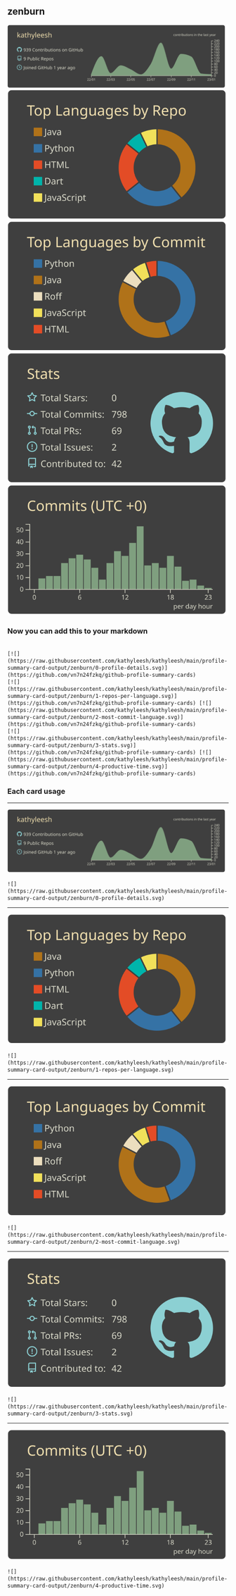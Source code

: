 ## zenburn

[![](./0-profile-details.svg)](https://github.com/vn7n24fzkq/github-profile-summary-cards)
[![](./1-repos-per-language.svg)](https://github.com/vn7n24fzkq/github-profile-summary-cards) [![](./2-most-commit-language.svg)](https://github.com/vn7n24fzkq/github-profile-summary-cards)
[![](./3-stats.svg)](https://github.com/vn7n24fzkq/github-profile-summary-cards) [![](./4-productive-time.svg)](https://github.com/vn7n24fzkq/github-profile-summary-cards)
### Now you can add this to your markdown
```

[![](https://raw.githubusercontent.com/kathyleesh/kathyleesh/main/profile-summary-card-output/zenburn/0-profile-details.svg)](https://github.com/vn7n24fzkq/github-profile-summary-cards)
[![](https://raw.githubusercontent.com/kathyleesh/kathyleesh/main/profile-summary-card-output/zenburn/1-repos-per-language.svg)](https://github.com/vn7n24fzkq/github-profile-summary-cards) [![](https://raw.githubusercontent.com/kathyleesh/kathyleesh/main/profile-summary-card-output/zenburn/2-most-commit-language.svg)](https://github.com/vn7n24fzkq/github-profile-summary-cards)
[![](https://raw.githubusercontent.com/kathyleesh/kathyleesh/main/profile-summary-card-output/zenburn/3-stats.svg)](https://github.com/vn7n24fzkq/github-profile-summary-cards) [![](https://raw.githubusercontent.com/kathyleesh/kathyleesh/main/profile-summary-card-output/zenburn/4-productive-time.svg)](https://github.com/vn7n24fzkq/github-profile-summary-cards)

```

### Each card usage
---

![](./0-profile-details.svg)

```
![](https://raw.githubusercontent.com/kathyleesh/kathyleesh/main/profile-summary-card-output/zenburn/0-profile-details.svg)
```

    

---

![](./1-repos-per-language.svg)

```
![](https://raw.githubusercontent.com/kathyleesh/kathyleesh/main/profile-summary-card-output/zenburn/1-repos-per-language.svg)
```

    

---

![](./2-most-commit-language.svg)

```
![](https://raw.githubusercontent.com/kathyleesh/kathyleesh/main/profile-summary-card-output/zenburn/2-most-commit-language.svg)
```

    

---

![](./3-stats.svg)

```
![](https://raw.githubusercontent.com/kathyleesh/kathyleesh/main/profile-summary-card-output/zenburn/3-stats.svg)
```

    

---

![](./4-productive-time.svg)

```
![](https://raw.githubusercontent.com/kathyleesh/kathyleesh/main/profile-summary-card-output/zenburn/4-productive-time.svg)
```

    
